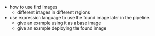 - how to use find images
  - different images in different regions
- use expression language to use the found image later in the pipeline.
  - give an example using it as a base image
  - give an example deploying the found image
